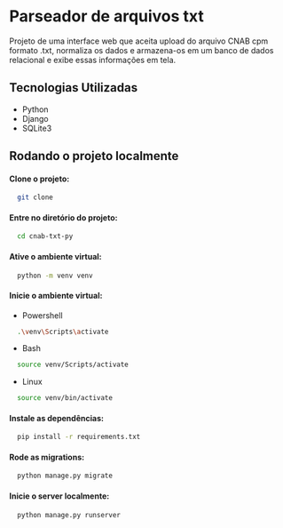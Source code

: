 # Parseador de arquivos txt
Projeto de uma interface web que aceita upload do arquivo CNAB cpm formato .txt, normaliza os dados e armazena-os em um banco de dados relacional e exibe essas informações em tela.

## Tecnologias Utilizadas
  - Python
  - Django
  - SQLite3


## Rodando o projeto localmente

#### Clone o projeto:

```bash
  git clone 
```

#### Entre no diretório do projeto:

```bash
  cd cnab-txt-py
```

#### Ative o ambiente virtual:

```bash
  python -m venv venv
```

#### Inicie o ambiente virtual:

- Powershell
```bash
  .\venv\Scripts\activate
```

- Bash
```bash
  source venv/Scripts/activate
```

- Linux
```bash
  source venv/bin/activate
```

#### Instale as dependências:
```bash
  pip install -r requirements.txt
```

#### Rode as migrations:
```bash
  python manage.py migrate
```

#### Inicie o server localmente:
```bash
  python manage.py runserver
```

